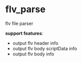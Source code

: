 # flv_parse
flv file parser

**support features**:
- output flv header info
- output flv body scriptData info
- output flv body info

